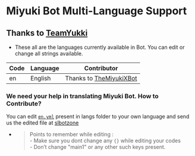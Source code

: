 # Miyuki Bot Multi-Language Support
## Thanks to [TeamYukki](https://t.me/TeamYukki)

- These all are the languages currently available in Bot. You can edit or change all strings available.

| Code | Language | Contributor |
|-|-------|-------|
| en | English | Thanks to [TheMiyukiXBot](https://t.me/TheMiyukiXBot)


### We need your help in translating Miyuki Bot. How to Contribute?

You can edit [`en.yml`]() present in langs folder to your own language and send us the edited file at [slbotzone](https://t.me/slbotzone)

- > Points to remember while editing : <br> - Make sure you dont change any `{}`  while editing your codes <br> - Don’t change "main1" or any other such keys present.
